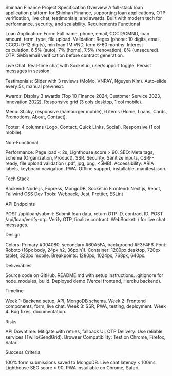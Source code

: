 Shinhan Finance Project Specification
Overview
A full-stack loan application platform for Shinhan Finance, supporting loan applications, OTP verification, live chat, testimonials, and awards. Built with modern tech for performance, security, and scalability.
Requirements
Functional

Loan Application:
Form: Full name, phone, email, CCCD/CMND, loan amount, term, type, file upload.
Validation: Regex (phone: 10 digits, email, CCCD: 9-12 digits), min loan 1M VND, term 6-60 months.
Interest calculation: 6.5% (auto), 7% (home), 7.5% (renovation), 8% (unsecured).
OTP: SMS/email verification before contract generation.


Live Chat:
Real-time chat with Socket.io, user/support toggle.
Persist messages in session.


Testimonials:
Slider with 3 reviews (MoMo, VNPAY, Nguyen Kim).
Auto-slide every 5s, manual prev/next.


Awards:
Display 3 awards (Top 10 Finance 2024, Customer Service 2023, Innovation 2022).
Responsive grid (3 cols desktop, 1 col mobile).


Menu:
Sticky, responsive (hamburger mobile), 6 items (Home, Loans, Cards, Promotions, About, Contact).


Footer:
4 columns (Logo, Contact, Quick Links, Social).
Responsive (1 col mobile).



Non-Functional

Performance: Page load < 2s, Lighthouse score > 90.
SEO: Meta tags, schema (Organization, Product), SSR.
Security: Sanitize inputs, CSRF-ready, file upload validation (.pdf,.jpg,.png, <5MB).
Accessibility: ARIA labels, keyboard navigation.
PWA: Offline support, installable, manifest.json.

Tech Stack

Backend: Node.js, Express, MongoDB, Socket.io
Frontend: Next.js, React, Tailwind CSS
Dev Tools: Webpack, Jest, Prettier, ESLint

API Endpoints

POST /api/loan/submit: Submit loan data, return OTP ID, contract ID.
POST /api/loan/verify-otp: Verify OTP, finalize contract.
WebSocket: / for live chat messages.

Design

Colors: Primary #004080, secondary #60A5FA, background #F3F4F6.
Font: Roboto (16px body, 24px h2, 36px h1).
Container: 1200px desktop, 720px tablet, 320px mobile.
Breakpoints: 1280px, 1024px, 768px, 640px.

Deliverables

Source code on GitHub.
README.md with setup instructions.
.gitignore for node_modules, build.
Deployed demo (Vercel frontend, Heroku backend).

Timeline

Week 1: Backend setup, API, MongoDB schema.
Week 2: Frontend components, form, live chat.
Week 3: SSR, PWA, testing, deployment.
Week 4: Bug fixes, documentation.

Risks

API Downtime: Mitigate with retries, fallback UI.
OTP Delivery: Use reliable services (Twilio/SendGrid).
Browser Compatibility: Test on Chrome, Firefox, Safari.

Success Criteria

100% form submissions saved to MongoDB.
Live chat latency < 100ms.
Lighthouse SEO score > 90.
PWA installable on Chrome, Safari.

